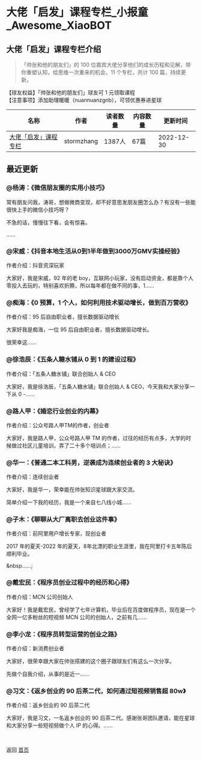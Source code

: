 # 大佬「启发」课程专栏_小报童_Awesome_XiaoBOT

## 大佬「启发」课程专栏介绍
> 「帅张和他的朋友们」的 100 位嘉宾大佬分享他们的成长历程和见解，带你重塑认知，给思维一次重来的机会，11 个专栏，共计 100 篇，持续更新。    
    
【球友权益】「帅张和他的朋友们」球友可 1 元领取课程    
【注意事项】添加助理暖暖（nuannuanzgnb），可领优惠券进星球  
  


|名称|作者|读者数量|内容数量|更新时间|
|---|---|---|---|---|
|[大佬「启发」课程专栏](https://xiaobot.net/p/stormzhang?refer=0b133df9-27dc-423b-8101-639049001c13)|stormzhang|1387人|67篇|2022-12-30|

## 最近更新
### @杨涛：《微信朋友圈的实用小技巧》

常有朋友问我，涛哥，想做微商变现，却不好意思发朋友圈怎么办？有没有一些能很快上手的微信小技巧呀？



不急的话，慢慢往下看，会有惊喜。

 ......

### @宋威：《抖音本地生活从0到1半年做到3000万GMV实操经验》

作者介绍：抖音资深玩家



大家好，我是宋威，92 年的老 boy，互联网小玩家，没有启动资金，都是靠个人零投入去玩的，特别喜欢折腾，所以每年都在做不同的事，1......

### @痴海：《0 预算，1 个人，如何利用技术驱动增长，做到百万营收》

作者介绍：95 后自由职业者，擅长数据驱动增长



大家好我是痴海，一位 95 后自由职业者，擅长数据驱动增长。



很荣幸这......

### @徐浩辰：《五条人糖水铺从 0 到 1 的建设过程》

作者介绍：「五条人糖水铺」联合创始人 & CEO



大家好，我是徐浩辰，「五条人糖水铺」联合创始人 & CEO，今天我和大家分享一下从 0 -......

### @路人甲：《婚恋行业创业的内幕》

作者介绍：公众号路人甲TM的作者，创业者



大家好，我是路人甲，公众号路人甲 TM 的作者，过往的经历有点多，大学的时候做过社区儿童培训，弄了二十多个培训点；......

### @华一：《普通二本工科男，逆袭成为连续创业者的 3 大秘诀》

作者介绍：连续创业者



大家好，我是华一，荣幸能在帅张知识星球跟大家交流。



简单介绍一下我的经历，我是一个来自七八线小城......

### @子木：《聊聊从大厂离职去创业这件事》

作者介绍：前阿里用户增长专家，现创业者



2017 年的夏天-2022 年的夏天，8年北漂的职业生涯里，我在阿里打卡五年陈后顺利毕业。

&nbsp......;

### @戴宏民：《程序员创业过程中的经历和心得》

作者介绍：MCN 公司创始人



大家好！我是戴宏民，曾经学了七年计算机，毕业后在百度做程序员，现在是一个全网一亿多粉丝的短视频 MCN 公司的创始人，之前有几......

### @李小龙：《程序员转型运营的创业之路》

作者介绍：新消费创业者



大家好，很荣幸跟大家在帅张搭建的这个圈子跟球友们有这么一次分享。



先做个自我介绍，从事的是近一......

### @习文：《返乡创业的 90 后茶二代，如何通过短视频销售超 80w》

作者介绍：返乡创业的 90 后茶二代



大家好，我是习文，一名返乡创业的 90 后茶二代。感谢张哥团队邀请，能在星球和大家分享一些短视频做个人 IP 的心得。......


<a href="https://github.com/Reno9527/awesome-xiaobot" style="color: white; text-decoration: none;">awesome-xiaobot</a>

返回 [首页](../README.md)
